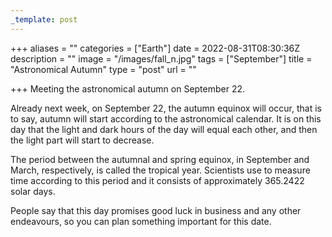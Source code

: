 ```yaml
---
_template: post
---
```


+++
aliases = ""
categories = ["Earth"]
date = 2022-08-31T08:30:36Z
description = ""
image = "/images/fall_n.jpg"
tags = ["September"]
title = "Astronomical Autumn"
type = "post"
url = ""

+++
Meeting the astronomical autumn on September 22.

Already next week, on September 22, the autumn equinox will occur, that is to say, autumn will start according to the astronomical calendar. It is on this day that the light and dark hours of the day will equal each other, and then the light part will start to decrease.

The period between the autumnal and spring equinox, in September and March, respectively, is called the tropical year. Scientists use to measure time according to this period and it consists of approximately 365.2422 solar days.

People say that this day promises good luck in business and any other endeavours, so you can plan something important for this date.
